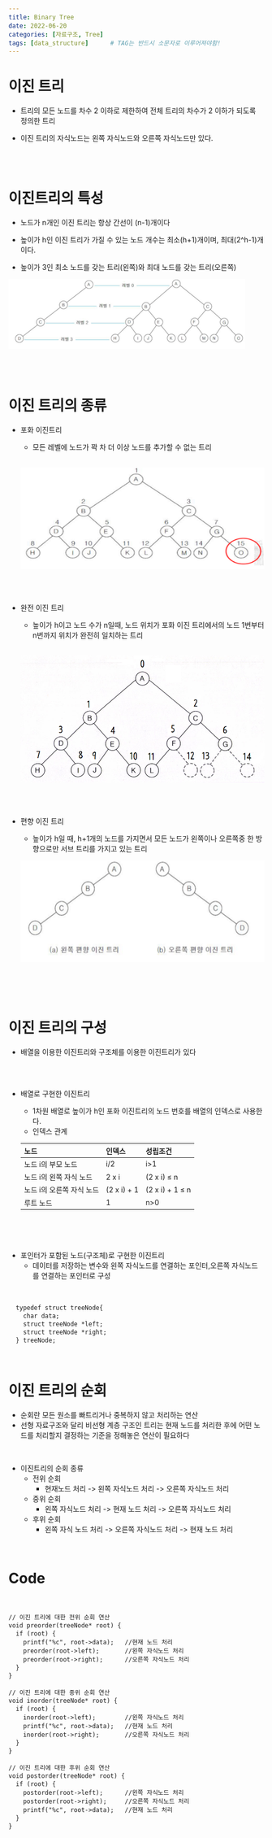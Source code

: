 ```yaml
---
title: Binary Tree
date: 2022-06-20
categories: [자료구조, Tree]
tags: [data_structure]		# TAG는 반드시 소문자로 이루어져야함!
---
```

 

이진 트리
========================
 * 트리의 모든 노드를 차수 2 이하로 제한하여 전체 트리의 차수가 2 이하가 되도록 정의한 트리

 * 이진 트리의 자식노드는 왼쪽 자식노드와 오른쪽 자식노드만 있다.

<br><br>

이진트리의 특성
===========

  * 노드가 n개인 이진 트리는 항상 간선이 (n-1)개이다
  
  * 높이가 h인 이진 트리가 가질 수 있는 노드 개수는 최소(h+1)개이며, 최대(2^h-1)개이다.



* 높이가 3인 최소 노드를 갖는 트리(왼쪽)와 최대 노드를 갖는 트리(오른쪽)
<img src="./../../assets/img/Binray%20Tree.png">

<br><br>

 이진 트리의 종류
==============

  * 포화 이진트리
    * 모든 레벨에 노드가 꽉 차 더 이상 노드를 추가할 수 없는 트리<br><br>
    <p align="center"><img src="./../../assets/img/Full%20Binary%20Tree.png" width=500 height =200></p>
    
    <br><br>

  * 완전 이진 트리
    * 높이가 h이고 노드 수가 n일때, 노드 위치가 포화 이진 트리에서의 노드 1번부터 n번까지 위치가 완전히 일치하는 트리<br><br>
    <p align="center"><img src="./../../assets/img/Compelete%20Binray%20Tree.jpg"width=500 height =250></p>
    
    <br><br>

  * 편향 이진 트리
    * 높이가 h일 때, h+1개의 노드를 가지면서 모든 노드가 왼쪽이나 오른쪽중 한 방향으로만 서브 트리를 가지고 있는 트리
    <p align="center"><img src="./.../../../../assets/img/Skewed%20Binary%20Tree.png"width=500 height =200></p>

<br><br><br>

이진 트리의 구성
========================
 * 배열을 이용한 이진트리와 구조체를 이용한 이진트리가 있다
 
 <br><br>

 * 배열로 구현한 이진트리
   * 1차원 배열로 높이가 h인 포화 이진트리의 노드 번호를 배열의 인덱스로 사용한다.
   * 인덱스 관계  
  
   |노드|인덱스|성립조건|
   |----|----|--------|
   |노드 i의 부모 노드| i/2 | i>1|
   |노드 i의 왼쪽 자식 노드|2 x i| (2 x i) ≤ n|
   |노드 i의 오른쪽 자식 노드|(2 x i) + 1|(2 x i) + 1 ≤ n|
   |루트 노드| 1 | n>0|

<br><br><br>

 * 포인터가 포함된 노드(구조체)로 구현한 이진트리
   * 데이터를 저장하는 변수와 왼쪽 자식노드를 연결하는 포인터,오른쪽 자식노드를 연결하는 포인터로 구성
  
<br>

      typedef struct treeNode{
        char data;
        struct treeNode *left;
        struct treeNode *right;
      } treeNode;


<br>

이진 트리의 순회
===========================
 * 순회란 모든 원소를 빠트리거나 중복하지 않고 처리하는 연산
 * 선형 자료구조와 달리 비선형 계층 구조인 트리는 현재 노드를 처리한 후에 어떤 노드를 처리할지 결정하는 기준을 정해놓은 연산이 필요하다

<br>

 * 이진트리의 순회 종류
   * 전위 순회
     * 현재노드 처리 -> 왼쪽 자식노드 처리 -> 오른쪽 자식노드 처리
   * 중위 순회
     * 왼쪽 자식노드 처리 -> 현재 노드 처리 -> 오른쪽 자식노드 처리
   * 후위 순회
     * 왼쪽 자식 노드 처리 -> 오른쪽 자식노드 처리 -> 현재 노드 처리

<br>

Code
===============

<br>

    // 이진 트리에 대한 전위 순회 연산
    void preorder(treeNode* root) {
      if (root) {
        printf("%c", root->data);   //현재 노드 처리
        preorder(root->left);       //왼쪽 자식노드 처리
        preorder(root->right);	    //오른쪽 자식노드 처리
      }
    }

    // 이진 트리에 대한 중위 순회 연산
    void inorder(treeNode* root) {
      if (root) {
        inorder(root->left);        //왼쪽 자식노드 처리
        printf("%c", root->data);   //현재 노드 처리
        inorder(root->right);       //오른쪽 자식노드 처리
      }
    }

    // 이진 트리에 대한 후위 순회 연산
    void postorder(treeNode* root) {
      if (root) {
        postorder(root->left);      //왼쪽 자식노드 처리
        postorder(root->right);     //오른쪽 자식노드 처리
        printf("%c", root->data);   //현재 노드 처리
      }
    }
